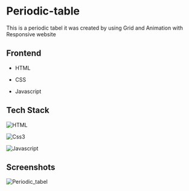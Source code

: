 
# Periodic-table

This is a periodic tabel it was created by using Grid and Animation with Responsive website


## Frontend

- HTML

- CSS

- Javascript


## Tech Stack

![HTML](https://img.shields.io/badge/HTML-239120?style=for-the-badge&logo=html5&logoColor=white)

![Css3](https://img.shields.io/badge/CSS3-1572B6?style=for-the-badge&logo=css3&logoColor=white)

![Javascript](https://shields.io/badge/JavaScript-F7DF1E?logo=JavaScript&logoColor=000&style=flat-square)

## Screenshots

![Periodic_tabel](https://github.com/vetrikumar4/Periodic-tabel/assets/46168078/f85122fc-4fee-4331-aaf1-5ccb340dac6d)

